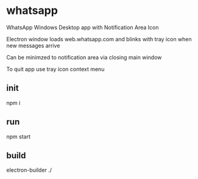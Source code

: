 whatsapp
========================
WhatsApp Windows Desktop app with Notification Area Icon

Electron window loads web.whatsapp.com and blinks with tray icon when new messages arrive

Can be minimzed to notification area via closing main window

To quit app use tray icon context menu


init
------------------------
npm i


run
------------------------
npm start


build
------------------------
electron-builder ./
